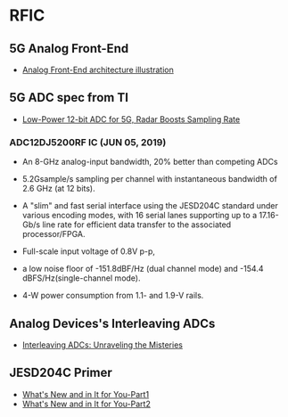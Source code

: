 # RFIC

## 5G Analog Front-End
- [Analog Front-End architecture illustration](https://www.synopsys.com/designware-ip/technical-bulletin/5g-data-converters.html)

## 5G ADC spec from TI
- [Low-Power 12-bit ADC for 5G, Radar Boosts Sampling Rate](https://www.electronicdesign.com/technologies/analog/article/21808088/lowpower-12bit-adc-for-5g-radar-boosts-sampling-rate)
### ADC12DJ5200RF IC (JUN 05, 2019)
- An 8-GHz analog-input bandwidth, 20% better than competing ADCs
- 5.2Gsample/s sampling per channel with instantaneous bandwidth of 2.6 GHz (at 12 bits).
- A "slim" and fast serial interface using the JESD204C standard under various encoding modes, with 16 serial lanes supporting up to a 17.16-Gb/s line rate for efficient data transfer to the associated processor/FPGA.

- Full-scale input voltage of 0.8V p-p,
- a low noise floor of -151.8dBF/Hz (dual channel mode)
  and -154.4 dBFS/Hz(single-channel mode).

- 4-W power consumption from 1.1- and 1.9-V rails.
  
## Analog Devices's Interleaving ADCs
- [Interleaving ADCs: Unraveling the Misteries](https://www.analog.com/en/analog-dialogue/articles/interleaving-adcs.html)

## JESD204C Primer
- [What's New and in It for You-Part1](https://www.analog.com/en/analog-dialogue/articles/jesd204c-primer-part1.html)
- [What's New and in It for You-Part2](https://www.analog.com/en/analog-dialogue/articles/jesd204c-primer-part2.html)   

